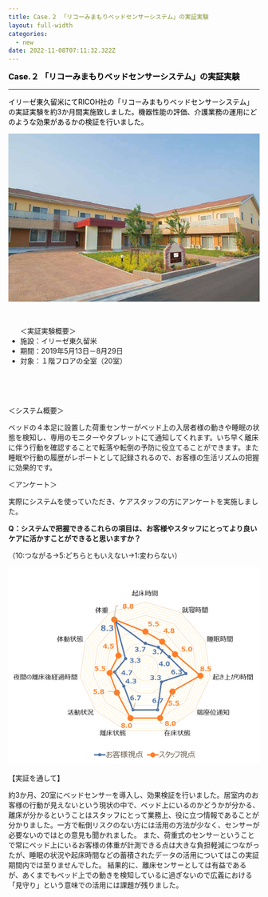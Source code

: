 ```yaml
---
title: Case.２ 「リコーみまもりベッドセンサーシステム」の実証実験
layout: full-width
categories:
  - new
date: 2022-11-08T07:11:32.322Z
---
```

<p style="text-align: left;" data-mce-style="text-align: left;"><span style="font-size: 16px;" data-mce-style="font-size: 16px;"><strong><span style="color: #000000;" data-mce-style="color: #000000;">Case.２ 「リコーみまもりベッドセンサーシステム」の実証実験</span></strong></span></p>

<div class="cc-m-all-content j-module j-hr" id="cc-m-all-content-12069877760" data-action="content" ng-non-bindable=""><hr></div>

<p style="text-align: left;" data-mce-style="text-align: left;"><span style="color: #000000; font-size: 14px;" data-mce-style="color: #000000; font-size: 14px;">イリーゼ東久留米にてRICOH社の「リコーみまもりベッドセンサーシステム」の実証実験を約3か月間実施致しました。機器性能の評価、介護業務の運用にどのような効果があるかの検証を行いました。</span></p>

![](/images/image.jpg)

<br>

<div class="border-2 border-gray-300 rounded-md outline- 4 p-2 "><ul class="list-disc list-inside "> ＜実証実験概要＞<li>施設：イリーゼ東久留米</li> <li>期間：2019年5月13日－8月29日</li> <li>対象：１階フロアの全室（20室）</li></ul><br></div></input><br>

<img src="https://image.jimcdn.com/app/cms/image/transf/none/path/s96da70f606bae585/image/i44135782bc476373/version/1573110229/image.png" data-orig-width="652" data-orig-height="310" alt="" style="height: 356.069px;">

<span class="text-xs text-black">＜システム概要＞</span>

<span class="text-xs text-black">ベッドの４本足に設置した荷重センサーがベッド上の入居者様の動きや睡眠の状態を検知し、専用のモニターやタブレットにて通知してくれます。いち早く離床に伴う行動を確認することで転落や転倒の予防に役立てることができます。また睡眠や行動の履歴がレポートとして記録されるので、お客様の生活リズムの把握に効果的です。</span>

<span class="text-xs text-black">＜アンケート＞</span>

<span class="text-xs text-black">実際にシステムを使っていただき、ケアスタッフの方にアンケートを実施しました。</span>

<div class="border-2 border-gray-300 rounded-md outline- 4 p-2 "><strong>Q：システムで把握できるこれらの項目は、お客様やスタッフにとってより良い ケアに活かすことができると思いますか？</strong><br> 

<span class="text-xs text-black text-left">（10:つながる→5:どちらともいえない→1:変わらない）</span></div>

![](/images/image-4-.png)



<span class="text-xs text-black">【実証を通して】</sapn>

<span class="text-xs text-black">約3か月、20室にベッドセンサーを導入し、効果検証を行いました。居室内のお客様の行動が見えないという現状の中で、ベッド上にいるのかどうかが分かる、離床が分かるということはスタッフにとって業務上、役に立つ情報であることが分かりました。一方で転倒リスクのない方には活用の方法が少なく、センサーが必要ないのではとの意見も聞かれました。 また、荷重式のセンサーということで常にベッド上にいるお客様の体重が計測できる点は大きな負担軽減につながったが、睡眠の状況や起床時間などの蓄積されたデータの活用についてはこの実証期間内では至りませんでした。 結果的に、離床センサーとしては有益であるが、あくまでもベッド上での動きを検知しているに過ぎないので広義における「見守り」という意味での活用には課題が残りました。</span>